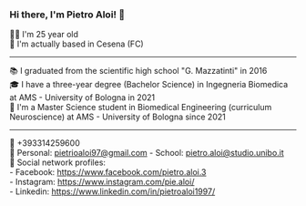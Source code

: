 ### Hi there, I'm Pietro Aloi! 👋

🙋‍♂️ I'm 25 year old <br />
📌 I'm actually based in Cesena (FC) <br />

---
📚 I graduated from the scientific high school "G. Mazzatinti" in 2016 <br />
🎓 I have a three-year degree (Bachelor Science) in Ingegneria Biomedica at AMS - University of Bologna in 2021 <br />
🧠 I'm a Master Science student in Biomedical Engineering (curriculum Neuroscience) at AMS - University of Bologna since 2021 <br />

---
📲 +393314259600 <br />
📧 Personal: pietrioaloi97@gmail.com - School: pietro.aloi@studio.unibo.it <br />
👤 Social network profiles: <br />
    - Facebook: https://www.facebook.com/pietro.aloi.3 <br />
    - Instagram: https://www.instagram.com/pie.aloi/ <br />
    - Linkedin: https://www.linkedin.com/in/pietroaloi1997/ <br />
